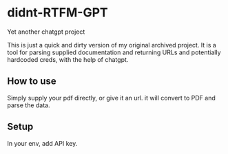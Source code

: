 # didnt-RTFM-GPT
Yet another chatgpt project

This is just a quick and dirty version of my original archived project.
It is a tool for parsing supplied documentation and returning URLs and potentially hardcoded creds, with the help of chatgpt.

## How to use
Simply supply your pdf directly, or give it an url. it will convert to PDF and parse the data.

## Setup
In your env, add API key.
